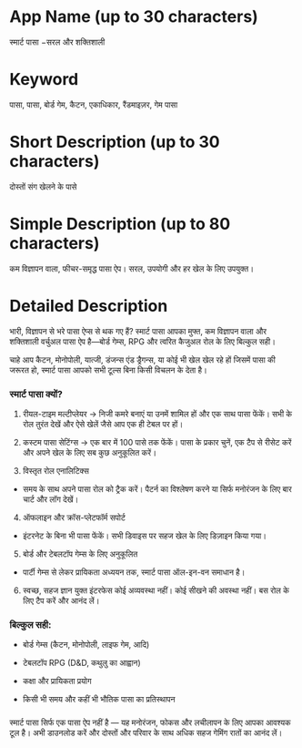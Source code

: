 # App Name (up to 30 characters)
स्मार्ट पासा −सरल और शक्तिशाली

# Keyword
पासा, पासा, बोर्ड गेम, कैटन, एकाधिकार, रैंडमाइज़र, गेम पासा

# Short Description (up to 30 characters)
दोस्तों संग खेलने के पासे

# Simple Description (up to 80 characters)
कम विज्ञापन वाला, फीचर-समृद्ध पासा ऐप। सरल, उपयोगी और हर खेल के लिए उपयुक्त।

# Detailed Description

भारी, विज्ञापन से भरे पासा ऐप्स से थक गए हैं?
स्मार्ट पासा आपका मुफ्त, कम विज्ञापन वाला और शक्तिशाली वर्चुअल पासा ऐप है—बोर्ड गेम्स, RPG और त्वरित कैजुअल रोल के लिए बिल्कुल सही।

चाहे आप कैटन, मोनोपोली, यात्जी, डंजन्स एंड ड्रैगन्स, या कोई भी खेल खेल रहे हों जिसमें पासा की जरूरत हो, स्मार्ट पासा आपको सभी टूल्स बिना किसी विचलन के देता है।

### स्मार्ट पासा क्यों?
1. रीयल-टाइम मल्टीप्लेयर
-> निजी कमरे बनाएं या उनमें शामिल हों और एक साथ पासा फेंकें। सभी के रोल तुरंत देखें और ऐसे खेलें जैसे आप एक ही टेबल पर हों।

2. कस्टम पासा सेटिंग्स
-> एक बार में 100 पासे तक फेंकें। पासा के प्रकार चुनें, एक टैप से रीसेट करें और अपने खेल के लिए सब कुछ अनुकूलित करें।

3. विस्तृत रोल एनालिटिक्स
- समय के साथ अपने पासा रोल को ट्रैक करें। पैटर्न का विश्लेषण करने या सिर्फ मनोरंजन के लिए बार चार्ट और लॉग देखें।

4. ऑफलाइन और क्रॉस-प्लेटफॉर्म सपोर्ट
- इंटरनेट के बिना भी पासा फेंकें। सभी डिवाइस पर सहज खेल के लिए डिज़ाइन किया गया।

5. बोर्ड और टेबलटॉप गेम्स के लिए अनुकूलित
- पार्टी गेम्स से लेकर प्रायिकता अध्ययन तक, स्मार्ट पासा ऑल-इन-वन समाधान है।

6. स्वच्छ, सहज ज्ञान युक्त इंटरफेस
कोई अव्यवस्था नहीं। कोई सीखने की अवस्था नहीं। बस रोल के लिए टैप करें और आनंद लें।

### बिल्कुल सही:
- बोर्ड गेम्स (कैटन, मोनोपोली, लाइफ गेम, आदि)

- टेबलटॉप RPG (D&D, कथुलु का आह्वान)

- कक्षा और प्रायिकता प्रयोग

- किसी भी समय और कहीं भी भौतिक पासा का प्रतिस्थापन

###
स्मार्ट पासा सिर्फ एक पासा ऐप नहीं है — यह मनोरंजन, फोकस और लचीलापन के लिए आपका आवश्यक टूल है।
अभी डाउनलोड करें और दोस्तों और परिवार के साथ अधिक सहज गेमिंग रातों का आनंद लें। 